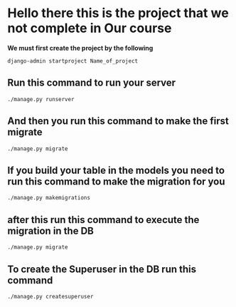 # Hello there this is the project that we not complete in Our course

**We must first create the project by the following**

```run
django-admin startproject Name_of_project
```

## Run this command to run your server

```run
./manage.py runserver
```

## And then you run this command to make the first migrate

```run
./manage.py migrate
```

## If you build your table in the models you need to run this command to make the migration for you

```run
./manage.py makemigrations
```

## after this run this command to execute the migration in the DB

```run
./manage.py migrate
```

## To create the Superuser in the DB run this command

```run
./manage.py createsuperuser
```
